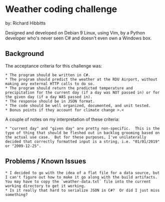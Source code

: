 # Weather coding challenge

by: Richard Hibbitts

Designed and developed on Debian 9 Linux, using Vim, by a Python developer who's never seen C# and doesn't even own a Windows box.

## Background
The acceptance criteria for this challenge was:

    * The program should be written in C#.
    * The program should predict the weather at the RDU Airport, without making any external HTTP calls to do so.
    * The program should return the predicted temperature and precipitation for the current day (if a day was NOT passed in) or for the given day (if a day WAS passed in).
    * The response should be in JSON format.
    * The code should be well organized, documented, and unit tested.
    * Bonus points if they account for climate change >.<

A couple of notes on my interpretation of these criteria:

    * "current day" and "given day" are pretty non-specific.  This is the type of thing that should be fleshed out in backlog grooming based on the actual use case.  But for these purposes, I've unilaterally decided that correctly formatted input is a string, i.e. "01/01/2019" or "2009-12-25".

## Problems / Known Issues

    * I decided to go with the idea of a flat file for a data source, but I can't figure out how to make it go along with the build artifacts.  You may have to copy the `weather-data.txt` file into the current working directory to get it working.
    * Is it really that hard to serialize JSON in C#?  Or did I just miss something?
